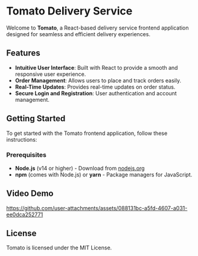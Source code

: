 # Tomato Delivery Service

Welcome to **Tomato**, a React-based delivery service frontend application designed for seamless and efficient delivery experiences.

## Features

- **Intuitive User Interface**: Built with React to provide a smooth and responsive user experience.
- **Order Management**: Allows users to place and track orders easily.
- **Real-Time Updates**: Provides real-time updates on order status.
- **Secure Login and Registration**: User authentication and account management.

## Getting Started

To get started with the Tomato frontend application, follow these instructions:

### Prerequisites

- **Node.js** (v14 or higher) - Download from [nodejs.org](https://nodejs.org/)
- **npm** (comes with Node.js) or **yarn** - Package managers for JavaScript.
## Video Demo


https://github.com/user-attachments/assets/088131bc-a5fd-4607-a031-ee0dca252771


## License
Tomato is licensed under the MIT License.
